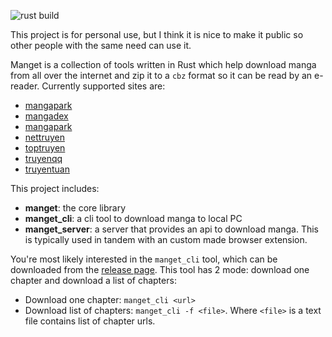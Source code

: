 ![rust build](https://github.com/ndtoan96/manget/actions/workflows/rust.yml/badge.svg)

This project is for personal use, but I think it is nice to make it public so other people with the same need can use it.

Manget is a collection of tools written in Rust which help download manga from all over the internet and zip it to a `cbz` format so it can be read by an e-reader. Currently supported sites are:
- [mangapark](https://mangapark.net/)
- [mangadex](https://mangadex.org/)
- [mangapark](https://mangapark.net/)
- [nettruyen](https://www.nettruyenmax.com/)
- [toptruyen](https://www.toptruyenne.com/)
- [truyenqq](https://truyenqq.com.vn/)
- [truyentuan](https://truyentuan.com/)

This project includes:
- **manget**: the core library
- **manget_cli**: a cli tool to download manga to local PC
- **manget_server**: a server that provides an api to download manga. This is typically used in tandem with an custom made browser extension.

You're most likely interested in the `manget_cli` tool, which can be downloaded from the [release page](https://github.com/ndtoan96/manget/releases). This tool has 2 mode: download one chapter and download a list of chapters:
- Download one chapter: `manget_cli <url>`
- Download list of chapters: `manget_cli -f <file>`. Where `<file>` is a text file contains list of chapter urls.
